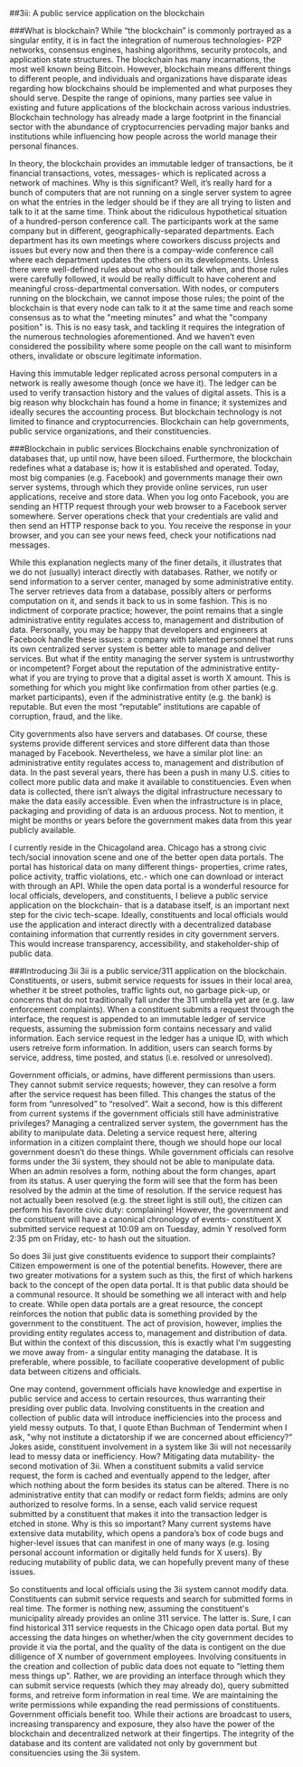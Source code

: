 ##3ii: A public service application on the blockchain

###What is blockchain?
While “the blockchain” is commonly portrayed as a singular entity, it is in fact the integration of numerous technologies- P2P networks, consensus engines, hashing algorithms, security protocols, and application state structures. The blockchain has many incarnations, the most well known being Bitcoin. However, blockchain means different things to different people, and individuals and organizations have disparate ideas regarding how blockchains should be implemented and what purposes they should serve. Despite the range of opinions, many parties see value in existing and future applications of the blockchain across various industries. Blockchain technology has already made a large footprint in the financial sector with the abundance of cryptocurrencies pervading major banks and institutions while influencing how people across the world manage their personal finances. 

In theory, the blockchain provides an immutable ledger of transactions, be it financial transactions, votes, messages- which is replicated across a network of machines. Why is this significant? Well, it’s really hard for a bunch of computers that are not running on a single server system to agree on what the entries in the ledger should be if they are all trying to listen and talk to it at the same time. Think about the ridiculous hypothetical situation of a hundred-person conference call. The participants work at the same company but in different, geographically-separated departments. Each department has its own meetings where coworkers discuss projects and issues but every now and then there is a compay-wide conference call where each department updates the others on its developments. Unless there were well-defined rules about who should talk when, and those rules were carefully followed, it would be really difficult to have coherent and meaningful cross-departmental conversation. With nodes, or computers running on the blockchain, we cannot impose those rules; the point of the blockchain is that every node can talk to it at the same time and reach some consensus as to what the "meeting minutes" and what the "company position" is. This is no easy task, and tackling it requires the integration of the numerous technologies aforementioned. And we haven’t even considered the possibility where some people on the call want to misinform others, invalidate or obscure legitimate information.

Having this immutable ledger replicated across personal computers in a network is really awesome though (once we have it). The ledger can be used to verify transaction history and the values of digital assets. This is a big reason why blockchain has found a home in finance; it systemizes and ideally secures the accounting process. But blockchain technology is not limited to finance and cryptocurrencies. Blockchain can help governments, public service organizations, and their constituencies.

###Blockchain in public services
Blockchains enable synchronization of databases that, up until now, have been siloed. Furthermore, the blockchain redefines what a database is; how it is established and operated. Today, most big companies (e.g. Facebook) and governments manage their own server systems, through which they provide online services, run user applications, receive and store data. When you log onto Facebook, you are sending an HTTP request through your web browser to a Facebook server somewhere. Server operations check that your credentials are valid and then send an HTTP response back to you. You receive the response in your browser, and you can see your news feed, check your notifications nad messages.

While this explanation neglects many of the finer details, it illustrates that we do not (usually) interact directly with databases. Rather, we notify or send information to a server center, managed by some administrative entity. The server retrieves data from a database, possibly alters or performs computation on it, and sends it back to us in some fashion. This is no indictment of corporate practice; however, the point remains that a single administrative entity regulates access to, management and distribution of data. Personally, you may be happy that developers and engineers at Facebook handle these issues: a company with talented personnel that runs its own centralized server system is better able to manage and deliver services. But what if the entity managing the server system is untrustworthy or incompetent? Forget about the reputation of the administrative entity- what if you are trying to prove that a digital asset is worth X amount. This is something for which you might like confirmation from other parties (e.g. market participants), even if the administrative entity (e.g. the bank) is reputable. But even the most “reputable” institutions are capable of corruption, fraud, and the like.

City governments also have servers and databases. Of course, these systems provide different services and store different data than those managed by Facebook. Nevertheless, we have a similar plot line: an administrative entity regulates access to, management and distribution of data. In the past several years, there has been a push in many U.S. cities to collect more public data and make it available to constituencies. Even when data is collected, there isn’t always the digital infrastructure necessary to make the data easily accessible. Even when the infrastructure is in place, packaging and providing of data is an arduous process. Not to mention, it might be months or years before the government makes data from this year publicly available. 

I currently reside in the Chicagoland area. Chicago has a strong civic tech/social innovation scene and one of the better open data portals. The portal has historical data on many different things- properties, crime rates, police activity, traffic violations, etc.- which one can download or interact with through an API. While the open data portal is a wonderful resource for local officials, developers, and constituents, I believe a public service application on the blockchain- that is a database itself, is an important next step for the civic tech-scape. Ideally, constituents and local officials would use the application and interact directly with a decentralized database containing information that currently resides in city government servers. This would increase transparency, accessibility, and stakeholder-ship of public data.

###Introducing 3ii
3ii is a public service/311 application on the blockchain. Constituents, or users, submit service requests for issues in their local area, whether it be street potholes, traffic lights out, no garbage pick-up, or concerns that do not traditionally fall under the 311 umbrella yet are  (e.g. law enforcement complaints). When a constituent submits a request through the interface, the request is appended to an immutable ledger of service requests, assuming the submission form contains necessary and valid information. Each service request in the ledger has a unique ID, with which users retreive form information. In addition, users can search forms by service, address, time posted, and status (i.e. resolved or unresolved). 

Government officials, or admins, have different permissions than users. They cannot submit service requests; however, they can resolve a form after the service request has been filled. This changes the status of the form from “unresolved” to “resolved”. Wait a second, how is this different from current systems if the government officials still have administrative privileges? Managing a centralized server system, the government has the ability to manipulate data. Deleting a service request here, altering information in a citizen complaint there, though we should hope our local government doesn’t do these things. While government officials can resolve forms under the 3ii system, they should not be able to manipulate data. When an admin resolves a form, nothing about the form changes, apart from its status. A user querying the form will see that the form has been resolved by the admin at the time of resolution. If the service request has not actually been resolved  (e.g. the street light is still out), the citizen can perform his favorite civic duty: complaining! However, the government and the constituent will have a canonical chronology of events- constituent X submitted service request at 10:09 am on Tuesday, admin Y resolved form 2:35 pm on Friday, etc- to hash out the situation. 

So does 3ii just give constituents evidence to support their complaints? Citizen empowerment is one of the potential benefits. However, there are two greater motivations for a system such as this, the first of which harkens back to the concept of the open data portal. It is that public data should be a communal resource. It should be something we all interact with and help to create. While open data portals are a great resource, the concept reinforces the notion that public data is something provided by the government to the constituent. The act of provision, however, implies the providing entity regulates access to, management and distribution of data. But within the context of this discussion, this is exactly what I'm suggesting we move away from- a singular entity managing the database. It is preferable, where possible, to faciliate cooperative development of public data between citizens and officials.

One may contend, government officials have knowledge and expertise in public service and access to certain resources, thus warranting their presiding over public data. Involving constituents in the creation and collection of public data will introduce inefficiencies into the process and yield messy outputs. To that, I quote Ethan Buchman of Tendermint when I ask, "why not institute a dictatorship if we are concerned about efficiency?" Jokes aside, constituent involvement in a system like 3ii will not necessarily lead to messy data or inefficiency. How? Mitigating data mutability- the second motivation of 3ii. When a constituent submits a valid service request, the form is cached and eventually append to the ledger, after which nothing about the form besides its status can be altered. There is no administrative entity that can modify or redact form fields; admins are only authorized to resolve forms. In a sense, each valid service request submitted by a constituent that makes it into the transaction ledger is etched in stone. Why is this so important? Many current systems have extensive data mutability, which opens a pandora’s box of code bugs and higher-level issues that can manifest in one of many ways (e.g. losing personal account information or digitally held funds for X users). By reducing mutability of public data, we can hopefully prevent many of these issues. 

So constituents and local officials using the 3ii system cannot modify data. Constituents can submit service requests and search for submitted forms in real time. The former is nothing new, assuming the constituent's municipality already provides an online 311 service. The latter is. Sure, I can find historical 311 service requests in the Chicago open data portal. But my accessing the data hinges on whether/when the city government decides to provide it via the portal, and the quality of the data is contigent on the due dilligence of X number of government employees. Involving consituents in the creation and collection of public data does not equate to "letting them mess things up". Rather, we are providing an interface through which they can submit service requests (which they may already do), query submitted forms, and retreive form information in real time. We are maintaining the write permissions while expanding the read permissions of constituents. Government officials benefit too. While their actions are broadcast to users, increasing transparency and exposure, they also have the power of the blockchain and decentralized network at their fingertips. The integrity of the database and its content are validated not only by government but consituencies using the 3ii system.
